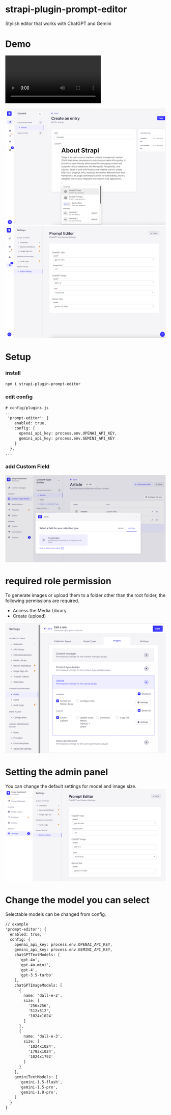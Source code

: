 # strapi-plugin-prompt-editor

Stylish editor that works with ChatGPT and Gemini

# Demo
<video src="docs/demo.mp4" controls="true"></video>


![ss1](./docs/screenshot1.png)
![ss2](./docs/screenshot2.png)

# Setup

### install

```
npm i strapi-plugin-prompt-editor
```

### edit config

```
# config/plugins.js
...
 'prompt-editor': {
    enabled: true,
    config: {
      openai_api_key: process.env.OPENAI_API_KEY,
      gemini_api_key: process.env.GEMINI_API_KEY
    }
  },
...
```

### add Custom Field

![upload role](./docs/customfield.png)

# required role permission

To generate images or upload them to a folder other than the root folder, the following permissions are required.

- Access the Media Library
- Create (upload)

![upload role](./docs/upload_role.png)

# Setting the admin panel

You can change the default settings for model and image size.
![admin_setting](./docs/admin_setting.png)


# Change the model you can select

Selectable models can be changed from config.
```
// example
'prompt-editor': {
  enabled: true,
  config: {
    openai_api_key: process.env.OPENAI_API_KEY,
    gemini_api_key: process.env.GEMINI_API_KEY,
    chatGPTTextModels: [
      'gpt-4o',
      'gpt-4o-mini',
      'gpt-4',
      'gpt-3.5-turbo'
    ],
    chatGPTImageModels: [
      {
        name: 'dall-e-2',
        size: [
          '256x256',
          '512x512',
          '1024x1024'
        ]
      },
      {
        name: 'dall-e-3',
        size: [
          '1024x1024',
          '1792x1024',
          '1024x1792'
        ]
      }
    ],
    geminiTextModels: [
      'gemini-1.5-flash',
      'gemini-1.5-pro',
      'gemini-1.0-pro',
    ]
  }
}
```
